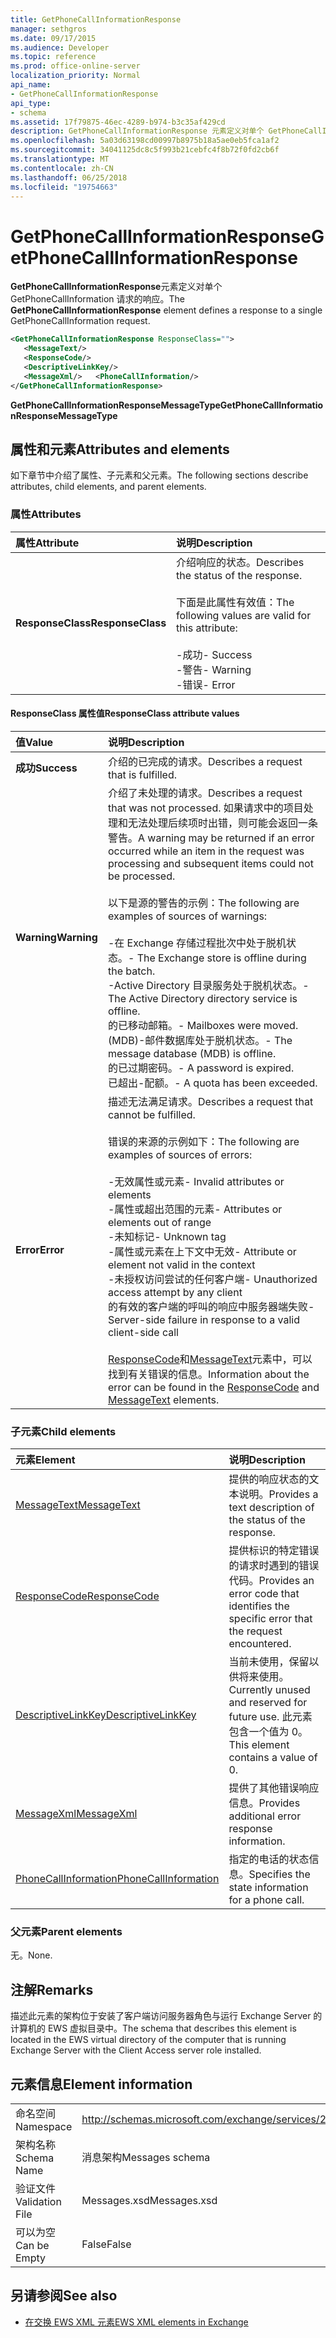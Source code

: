 ```yaml
---
title: GetPhoneCallInformationResponse
manager: sethgros
ms.date: 09/17/2015
ms.audience: Developer
ms.topic: reference
ms.prod: office-online-server
localization_priority: Normal
api_name:
- GetPhoneCallInformationResponse
api_type:
- schema
ms.assetid: 17f79875-46ec-4289-b974-b3c35af429cd
description: GetPhoneCallInformationResponse 元素定义对单个 GetPhoneCallInformation 请求的响应。
ms.openlocfilehash: 5a03d63198cd00997b8975b18a5ae0eb5fca1af2
ms.sourcegitcommit: 34041125dc8c5f993b21cebfc4f8b72f0fd2cb6f
ms.translationtype: MT
ms.contentlocale: zh-CN
ms.lasthandoff: 06/25/2018
ms.locfileid: "19754663"
---
```

# <a name="getphonecallinformationresponse"></a><span data-ttu-id="bb4f8-103">GetPhoneCallInformationResponse</span><span class="sxs-lookup"><span data-stu-id="bb4f8-103">GetPhoneCallInformationResponse</span></span>

<span data-ttu-id="bb4f8-104">**GetPhoneCallInformationResponse**元素定义对单个 GetPhoneCallInformation 请求的响应。</span><span class="sxs-lookup"><span data-stu-id="bb4f8-104">The **GetPhoneCallInformationResponse** element defines a response to a single GetPhoneCallInformation request.</span></span> 
  
```xml
<GetPhoneCallInformationResponse ResponseClass="">
   <MessageText/>
   <ResponseCode/>
   <DescriptiveLinkKey/>
   <MessageXml/>   <PhoneCallInformation/>
</GetPhoneCallInformationResponse>
```

 <span data-ttu-id="bb4f8-105">**GetPhoneCallInformationResponseMessageType**</span><span class="sxs-lookup"><span data-stu-id="bb4f8-105">**GetPhoneCallInformationResponseMessageType**</span></span>
## <a name="attributes-and-elements"></a><span data-ttu-id="bb4f8-106">属性和元素</span><span class="sxs-lookup"><span data-stu-id="bb4f8-106">Attributes and elements</span></span>

<span data-ttu-id="bb4f8-107">如下章节中介绍了属性、子元素和父元素。</span><span class="sxs-lookup"><span data-stu-id="bb4f8-107">The following sections describe attributes, child elements, and parent elements.</span></span>
  
### <a name="attributes"></a><span data-ttu-id="bb4f8-108">属性</span><span class="sxs-lookup"><span data-stu-id="bb4f8-108">Attributes</span></span>

|<span data-ttu-id="bb4f8-109">**属性**</span><span class="sxs-lookup"><span data-stu-id="bb4f8-109">**Attribute**</span></span>|<span data-ttu-id="bb4f8-110">**说明**</span><span class="sxs-lookup"><span data-stu-id="bb4f8-110">**Description**</span></span>|
|:-----|:-----|
|<span data-ttu-id="bb4f8-111">**ResponseClass**</span><span class="sxs-lookup"><span data-stu-id="bb4f8-111">**ResponseClass**</span></span> <br/> | <span data-ttu-id="bb4f8-112">介绍响应的状态。</span><span class="sxs-lookup"><span data-stu-id="bb4f8-112">Describes the status of the response.</span></span> <br/><br/><span data-ttu-id="bb4f8-113">下面是此属性有效值：</span><span class="sxs-lookup"><span data-stu-id="bb4f8-113">The following values are valid for this attribute:</span></span> <br/> <br/><span data-ttu-id="bb4f8-114">-成功</span><span class="sxs-lookup"><span data-stu-id="bb4f8-114">-  Success</span></span>  <br/><span data-ttu-id="bb4f8-115">-警告</span><span class="sxs-lookup"><span data-stu-id="bb4f8-115">-  Warning</span></span>  <br/><span data-ttu-id="bb4f8-116">-错误</span><span class="sxs-lookup"><span data-stu-id="bb4f8-116">-  Error</span></span>  <br/> |
   
#### <a name="responseclass-attribute-values"></a><span data-ttu-id="bb4f8-117">ResponseClass 属性值</span><span class="sxs-lookup"><span data-stu-id="bb4f8-117">ResponseClass attribute values</span></span>

|<span data-ttu-id="bb4f8-118">**值**</span><span class="sxs-lookup"><span data-stu-id="bb4f8-118">**Value**</span></span>|<span data-ttu-id="bb4f8-119">**说明**</span><span class="sxs-lookup"><span data-stu-id="bb4f8-119">**Description**</span></span>|
|:-----|:-----|
|<span data-ttu-id="bb4f8-120">**成功**</span><span class="sxs-lookup"><span data-stu-id="bb4f8-120">**Success**</span></span> <br/> |<span data-ttu-id="bb4f8-121">介绍的已完成的请求。</span><span class="sxs-lookup"><span data-stu-id="bb4f8-121">Describes a request that is fulfilled.</span></span>  <br/> |
|<span data-ttu-id="bb4f8-122">**Warning**</span><span class="sxs-lookup"><span data-stu-id="bb4f8-122">**Warning**</span></span> <br/> | <span data-ttu-id="bb4f8-123">介绍了未处理的请求。</span><span class="sxs-lookup"><span data-stu-id="bb4f8-123">Describes a request that was not processed.</span></span> <span data-ttu-id="bb4f8-124">如果请求中的项目处理和无法处理后续项时出错，则可能会返回一条警告。</span><span class="sxs-lookup"><span data-stu-id="bb4f8-124">A warning may be returned if an error occurred while an item in the request was processing and subsequent items could not be processed.</span></span><br/><br/> <span data-ttu-id="bb4f8-125">以下是源的警告的示例：</span><span class="sxs-lookup"><span data-stu-id="bb4f8-125">The following are examples of sources of warnings:</span></span> <br/> <br/><span data-ttu-id="bb4f8-126">-在 Exchange 存储过程批次中处于脱机状态。</span><span class="sxs-lookup"><span data-stu-id="bb4f8-126">-  The Exchange store is offline during the batch.</span></span>  <br/><span data-ttu-id="bb4f8-127">-Active Directory 目录服务处于脱机状态。</span><span class="sxs-lookup"><span data-stu-id="bb4f8-127">-  The Active Directory directory service is offline.</span></span>  <br/><span data-ttu-id="bb4f8-128">的已移动邮箱。</span><span class="sxs-lookup"><span data-stu-id="bb4f8-128">-  Mailboxes were moved.</span></span>  <br/><span data-ttu-id="bb4f8-129">(MDB)-邮件数据库处于脱机状态。</span><span class="sxs-lookup"><span data-stu-id="bb4f8-129">-  The message database (MDB) is offline.</span></span>  <br/><span data-ttu-id="bb4f8-130">的已过期密码。</span><span class="sxs-lookup"><span data-stu-id="bb4f8-130">-  A password is expired.</span></span>  <br/><span data-ttu-id="bb4f8-131">已超出-配额。</span><span class="sxs-lookup"><span data-stu-id="bb4f8-131">-  A quota has been exceeded.</span></span>  <br/> |
|<span data-ttu-id="bb4f8-132">**Error**</span><span class="sxs-lookup"><span data-stu-id="bb4f8-132">**Error**</span></span> <br/> | <span data-ttu-id="bb4f8-133">描述无法满足请求。</span><span class="sxs-lookup"><span data-stu-id="bb4f8-133">Describes a request that cannot be fulfilled.</span></span> <br/><br/><span data-ttu-id="bb4f8-134">错误的来源的示例如下：</span><span class="sxs-lookup"><span data-stu-id="bb4f8-134">The following are examples of sources of errors:</span></span>  <br/><br/><span data-ttu-id="bb4f8-135">-无效属性或元素</span><span class="sxs-lookup"><span data-stu-id="bb4f8-135">-  Invalid attributes or elements</span></span>  <br/><span data-ttu-id="bb4f8-136">-属性或超出范围的元素</span><span class="sxs-lookup"><span data-stu-id="bb4f8-136">-  Attributes or elements out of range</span></span>  <br/><span data-ttu-id="bb4f8-137">-未知标记</span><span class="sxs-lookup"><span data-stu-id="bb4f8-137">-  Unknown tag</span></span>  <br/><span data-ttu-id="bb4f8-138">-属性或元素在上下文中无效</span><span class="sxs-lookup"><span data-stu-id="bb4f8-138">-  Attribute or element not valid in the context</span></span>  <br/><span data-ttu-id="bb4f8-139">-未授权访问尝试的任何客户端</span><span class="sxs-lookup"><span data-stu-id="bb4f8-139">-  Unauthorized access attempt by any client</span></span>  <br/><span data-ttu-id="bb4f8-140">的有效的客户端的呼叫的响应中服务器端失败</span><span class="sxs-lookup"><span data-stu-id="bb4f8-140">-  Server-side failure in response to a valid client-side call</span></span>  <br/><br/>  <span data-ttu-id="bb4f8-141">[ResponseCode](responsecode.md)和[MessageText](messagetext.md)元素中，可以找到有关错误的信息。</span><span class="sxs-lookup"><span data-stu-id="bb4f8-141">Information about the error can be found in the [ResponseCode](responsecode.md) and [MessageText](messagetext.md) elements.</span></span>  <br/> |
   
### <a name="child-elements"></a><span data-ttu-id="bb4f8-142">子元素</span><span class="sxs-lookup"><span data-stu-id="bb4f8-142">Child elements</span></span>

|<span data-ttu-id="bb4f8-143">**元素**</span><span class="sxs-lookup"><span data-stu-id="bb4f8-143">**Element**</span></span>|<span data-ttu-id="bb4f8-144">**说明**</span><span class="sxs-lookup"><span data-stu-id="bb4f8-144">**Description**</span></span>|
|:-----|:-----|
|[<span data-ttu-id="bb4f8-145">MessageText</span><span class="sxs-lookup"><span data-stu-id="bb4f8-145">MessageText</span></span>](messagetext.md) <br/> |<span data-ttu-id="bb4f8-146">提供的响应状态的文本说明。</span><span class="sxs-lookup"><span data-stu-id="bb4f8-146">Provides a text description of the status of the response.</span></span>  <br/> |
|[<span data-ttu-id="bb4f8-147">ResponseCode</span><span class="sxs-lookup"><span data-stu-id="bb4f8-147">ResponseCode</span></span>](responsecode.md) <br/> |<span data-ttu-id="bb4f8-148">提供标识的特定错误的请求时遇到的错误代码。</span><span class="sxs-lookup"><span data-stu-id="bb4f8-148">Provides an error code that identifies the specific error that the request encountered.</span></span>  <br/> |
|[<span data-ttu-id="bb4f8-149">DescriptiveLinkKey</span><span class="sxs-lookup"><span data-stu-id="bb4f8-149">DescriptiveLinkKey</span></span>](descriptivelinkkey.md) <br/> |<span data-ttu-id="bb4f8-150">当前未使用，保留以供将来使用。</span><span class="sxs-lookup"><span data-stu-id="bb4f8-150">Currently unused and reserved for future use.</span></span> <span data-ttu-id="bb4f8-151">此元素包含一个值为 0。</span><span class="sxs-lookup"><span data-stu-id="bb4f8-151">This element contains a value of 0.</span></span>  <br/> |
|[<span data-ttu-id="bb4f8-152">MessageXml</span><span class="sxs-lookup"><span data-stu-id="bb4f8-152">MessageXml</span></span>](messagexml.md) <br/> |<span data-ttu-id="bb4f8-153">提供了其他错误响应信息。</span><span class="sxs-lookup"><span data-stu-id="bb4f8-153">Provides additional error response information.</span></span>  <br/> |
|[<span data-ttu-id="bb4f8-154">PhoneCallInformation</span><span class="sxs-lookup"><span data-stu-id="bb4f8-154">PhoneCallInformation</span></span>](phonecallinformation.md) <br/> |<span data-ttu-id="bb4f8-155">指定的电话的状态信息。</span><span class="sxs-lookup"><span data-stu-id="bb4f8-155">Specifies the state information for a phone call.</span></span>  <br/> |
   
### <a name="parent-elements"></a><span data-ttu-id="bb4f8-156">父元素</span><span class="sxs-lookup"><span data-stu-id="bb4f8-156">Parent elements</span></span>

<span data-ttu-id="bb4f8-157">无。</span><span class="sxs-lookup"><span data-stu-id="bb4f8-157">None.</span></span>
  
## <a name="remarks"></a><span data-ttu-id="bb4f8-158">注解</span><span class="sxs-lookup"><span data-stu-id="bb4f8-158">Remarks</span></span>

<span data-ttu-id="bb4f8-159">描述此元素的架构位于安装了客户端访问服务器角色与运行 Exchange Server 的计算机的 EWS 虚拟目录中。</span><span class="sxs-lookup"><span data-stu-id="bb4f8-159">The schema that describes this element is located in the EWS virtual directory of the computer that is running Exchange Server with the Client Access server role installed.</span></span>
  
## <a name="element-information"></a><span data-ttu-id="bb4f8-160">元素信息</span><span class="sxs-lookup"><span data-stu-id="bb4f8-160">Element information</span></span>

|||
|:-----|:-----|
|<span data-ttu-id="bb4f8-161">命名空间</span><span class="sxs-lookup"><span data-stu-id="bb4f8-161">Namespace</span></span>  <br/> |http://schemas.microsoft.com/exchange/services/2006/messages  <br/> |
|<span data-ttu-id="bb4f8-162">架构名称</span><span class="sxs-lookup"><span data-stu-id="bb4f8-162">Schema Name</span></span>  <br/> |<span data-ttu-id="bb4f8-163">消息架构</span><span class="sxs-lookup"><span data-stu-id="bb4f8-163">Messages schema</span></span>  <br/> |
|<span data-ttu-id="bb4f8-164">验证文件</span><span class="sxs-lookup"><span data-stu-id="bb4f8-164">Validation File</span></span>  <br/> |<span data-ttu-id="bb4f8-165">Messages.xsd</span><span class="sxs-lookup"><span data-stu-id="bb4f8-165">Messages.xsd</span></span>  <br/> |
|<span data-ttu-id="bb4f8-166">可以为空</span><span class="sxs-lookup"><span data-stu-id="bb4f8-166">Can be Empty</span></span>  <br/> |<span data-ttu-id="bb4f8-167">False</span><span class="sxs-lookup"><span data-stu-id="bb4f8-167">False</span></span>  <br/> |
   
## <a name="see-also"></a><span data-ttu-id="bb4f8-168">另请参阅</span><span class="sxs-lookup"><span data-stu-id="bb4f8-168">See also</span></span>

- [<span data-ttu-id="bb4f8-169">在交换 EWS XML 元素</span><span class="sxs-lookup"><span data-stu-id="bb4f8-169">EWS XML elements in Exchange</span></span>](ews-xml-elements-in-exchange.md)

